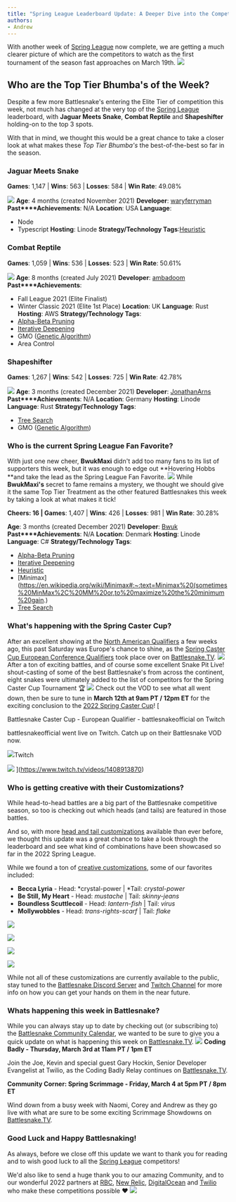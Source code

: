 ```yaml
---
title: "Spring League Leaderboard Update: A Deeper Dive into the Competition"
authors: 
- Andrew
---
```


With another week of [Spring League](https://play.battlesnake.com/spring-league) now complete, we are getting a much clearer picture of which are the competitors to watch as the first tournament of the season fast approaches on March 19th.
![](./img/image-26.png)
## Who are the Top Tier Bhumba's of the Week?

Despite a few more Battlesnake's entering the Elite Tier of competition this week, not much has changed at the very top of the [Spring League](https://play.battlesnake.com/spring-league) leaderboard, with **Jaguar Meets Snake**, **Combat Reptile** and **Shapeshifter** holding-on to the top 3 spots.

With that in mind, we thought this would be a great chance to take a closer look at what makes these *Top Tier Bhumba's* the best-of-the-best so far in the season.

### Jaguar Meets Snake

**Games**: 1,147 | **Wins**: 563 | **Losses**: 584 | **Win Rate**: 49.08%

![](./img/image-19.png)
**Age**: 4 months (created November 2021)
**Developer**: [waryferryman](https://play.battlesnake.com/u/waryferryman/)
**Past****Achievements**: N/A
**Location**: USA
**Language**: 
- Node
- Typescript
**Hosting**: Linode 
**Strategy/Technology Tags**:[Heuristic](https://en.wikipedia.org/wiki/Heuristic_(computer_science))

### Combat Reptile

**Games**: 1,059 | **Wins**: 536 | **Losses**: 523 | **Win Rate**: 50.61%

![](./img/image-20.png)
**Age**: 8 months (created July 2021)
**Developer**: [ambadoom](https://play.battlesnake.com/u/ambadoom/)
**Past****Achievements**: 
- Fall League 2021 (Elite Finalist) 
- Winter Classic 2021 (Elite 1st Place)
**Location**: UK
**Language**: Rust
**Hosting**: AWS 
**Strategy/Technology Tags**: 
- [Alpha-Beta Pruning](https://en.wikipedia.org/wiki/Alpha%E2%80%93beta_pruning)
- [Iterative Deepening](https://en.wikipedia.org/wiki/Iterative_deepening_depth-first_search)
- GMO ([Genetic Algorithm](https://en.wikipedia.org/wiki/Genetic_algorithm))
- Area Control

### Shapeshifter

**Games**: 1,267 | **Wins**: 542 | **Losses**: 725 | **Win Rate**: 42.78%

![](./img/image-21.png)
**Age**: 3 months (created December 2021)
**Developer**: [JonathanArns](https://play.battlesnake.com/u/jonathanarns/)
**Past****Achievements**: N/A
**Location**: Germany
**Hosting**: Linode
**Language**: Rust
**Strategy/Technology Tags**: 
- [Tree Search](https://en.wikipedia.org/wiki/Search_tree)
- GMO ([Genetic Algorithm](https://en.wikipedia.org/wiki/Genetic_algorithm))

### Who is the current Spring League Fan Favorite?

With just one new cheer, **BwukMaxi** didn't add too many fans to its list of supporters this week, but it was enough to edge out **Hovering Hobbs **and take the lead as the Spring League Fan Favorite.
![](./img/image-22.png)
While **BwukMaxi's** secret to fame remains a mystery, we thought we should give it the same Top Tier Treatment as the other featured Battlesnakes this week by taking a look at what makes it tick!

**Cheers: **16** | Games**: 1,407 | **Wins**: 426 | **Losses**: 981 | **Win Rate**: 30.28%

**Age**: 3 months (created December 2021)
**Developer**: [Bwuk](https://play.battlesnake.com/u/bwuk/)
**Past****Achievements**: N/A
**Location**: Denmark
**Hosting**: Linode
**Language**: C#
**Strategy/Technology Tags**:
- [Alpha-Beta Pruning](https://en.wikipedia.org/wiki/Alpha%E2%80%93beta_pruning)
- [Iterative Deepening](https://en.wikipedia.org/wiki/Iterative_deepening_depth-first_search)
- [Heuristic](https://en.wikipedia.org/wiki/Heuristic_(computer_science))
- [Minimax](https://en.wikipedia.org/wiki/Minimax#:~:text=Minimax%20(sometimes%20MinMax%2C%20MM%20or,to%20maximize%20the%20minimum%20gain.)
- [Tree Search](https://en.wikipedia.org/wiki/Search_tree)

### What's happening with the Spring Caster Cup?

After an excellent showing at the [North American Qualifiers](https://play.battlesnake.com/competitions/caster-cup-spring-2022/) a few weeks ago, this past Saturday was Europe's chance to shine, as the [Spring Caster Cup European Conference Qualifiers](https://play.battlesnake.com/competitions/caster-cup-spring-2022/) took place over on [Battlesnake.TV](https://battlesnake.tv).
![](./img/SnakePitLive2022Europe.png)
After a ton of exciting battles, and of course some excellent Snake Pit Live! shout-casting of some of the best Battlesnake's from across the continent, eight snakes were ultimately added to the list of competitors for the Spring Caster Cup Tournament 🏆
![](./img/image-23.png)
Check out the VOD to see what all went down, then be sure to tune in **March 12th at 9am PT / 12pm ET** for the exciting conclusion to the [2022 Spring Caster Cup](https://play.battlesnake.com/competitions/caster-cup-spring-2022/)!
[

Battlesnake Caster Cup - European Qualifier - battlesnakeofficial on Twitch

battlesnakeofficial went live on Twitch. Catch up on their Battlesnake VOD now.

![](https://static.twitchcdn.net/assets/favicon-32-e29e246c157142c94346.png)Twitch

![](https://static-cdn.jtvnw.net/cf_vods/d2nvs31859zcd8/1a8a5424d137e9ed2491_battlesnakeofficial_21166426682_1533662240/thumb/thumb1408913870-640x360.jpg)
](https://www.twitch.tv/videos/1408913870)
### Who is getting creative with their Customizations?

While head-to-head battles are a big part of the Battlesnake competitive season, so too is checking out which heads (and tails) are featured in those battles. 

And so, with more [head and tail customizations](https://play.battlesnake.com/references/customizations/) available than ever before, we thought this update was a great chance to take a look through the leaderboard and see what kind of combinations have been showcased so far in the 2022 Spring League.

While we found a ton of [creative customizations](https://play.battlesnake.com/references/customizations/), some of our favorites included:

- **Becca Lyria** - Head: *crystal-power | *Tail: *crystal-power*
- **Be Still, My Heart** - Head: *mustache* | Tail: *skinny-jeans*
- **Boundless Scuttlecoil** - Head: *lantern-fish* | Tail: *virus*
- **Mollywobbles** - Head: *trans-rights-scarf* | Tail: *flake*

![](./img/image-17.png)

![](./img/image-15.png)

![](./img/image-18.png)

![](./img/image-16.png)

While not all of these customizations are currently available to the public, stay tuned to the [Battlesnake Discord Server](https://play.battlesnake.com/discord) and [Twitch Channel](https://battlesnake.tv) for more info on how you can get your hands on them in the near future.

### Whats happening this week in Battlesnake?

While you can always stay up to date by checking out (or subscribing to) the [Battlesnake Community Calendar](https://play.battlesnake.com/schedule/), we wanted to be sure to give you a quick update on what is happening this week on [Battlesnake.TV](https://Battlesnake.tv).
![](./img/image-24.png)
**Coding Badly - Thursday, March 3rd at 11am PT / 1pm ET**

Join the Joe, Kevin and special guest Gary Hockin, Senior Developer Evangelist at Twilio, as the Coding Badly Relay continues on [Battlesnake.TV](https://Battlesnake.tv).

**Community Corner: Spring Scrimmage - Friday, March 4 at 5pm PT / 8pm ET**

Wind down from a busy week with Naomi, Corey and Andrew as they go live with what are sure to be some exciting Scrimmage Showdowns on [Battlesnake.TV](https://Battlesnake.tv).

### Good Luck and Happy Battlesnaking!

As always, before we close off this update we want to thank you for reading and to wish good luck to all the [Spring League](https://play.battlesnake.com/league/spring-league-2022/) competitors!

We'd also like to send a huge thank you to our amazing Community, and to our wonderful 2022 partners at [RBC](https://play.battlesnake.com/partner/rbc), [New Relic](https://play.battlesnake.com/partner/newrelic), [DigitalOcean](https://play.battlesnake.com/partner/digitalocean) and [Twilio](https://play.battlesnake.com/partner/twilio) who make these competitions possible ❤️‌
![](./img/image-25.png)
